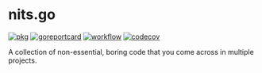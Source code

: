 # nits.go

[![pkg](https://pkg.go.dev/badge/github.com/nitpickers/nits.go)](https://pkg.go.dev/github.com/nitpickers/nits.go)
[![goreportcard](https://goreportcard.com/badge/github.com/nitpickers/nits.go)](https://goreportcard.com/report/github.com/nitpickers/nits.go)
[![workflow](https://github.com/nitpickers/nits.go/workflows/main/badge.svg)](https://github.com/nitpickers/nits.go/tree/main)
[![codecov](https://codecov.io/gh/nitpickers/nits.go/branch/main/graph/badge.svg?token=uETVVeWZNY)](https://codecov.io/gh/nitpickers/nits.go)

A collection of non-essential, boring code that you come across in multiple projects.  
